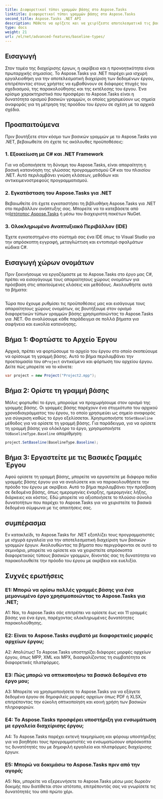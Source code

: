 ```yaml
---
title: Διαφορετικοί τύποι γραμμών βάσης στο Aspose.Tasks
linktitle: Διαφορετικοί τύποι γραμμών βάσης στο Aspose.Tasks
second_title: Aspose.Tasks .NET API
description: Μάθετε να ορίζετε και να χειρίζεστε αποτελεσματικά τις βασικές γραμμές του έργου χρησιμοποιώντας το Aspose.Tasks για .NET.
type: docs
weight: 21
url: /el/net/advanced-features/baseline-types/
---
```

## Εισαγωγή

Στον τομέα της διαχείρισης έργων, η ακρίβεια και η προνοητικότητα είναι πρωταρχικής σημασίας. Το Aspose.Tasks για .NET παρέχει μια ισχυρή εργαλειοθήκη για την αποτελεσματική διαχείριση των δεδομένων έργου, επιτρέποντας στους χρήστες να εμβαθύνουν σε διάφορες πτυχές του σχεδιασμού, της παρακολούθησης και της εκτέλεσης του έργου. Ένα κρίσιμο χαρακτηριστικό που προσφέρει το Aspose.Tasks είναι η δυνατότητα ορισμού βασικών γραμμών, οι οποίες χρησιμεύουν ως σημεία αναφοράς για τη μέτρηση της προόδου του έργου σε σχέση με τα αρχικά σχέδια.

## Προαπαιτούμενα

Πριν βουτήξετε στον κόσμο των βασικών γραμμών με το Aspose.Tasks για .NET, βεβαιωθείτε ότι έχετε τις ακόλουθες προϋποθέσεις:

### 1. Εξοικείωση με C# και .NET Framework

Για να αξιοποιήσετε τη δύναμη του Aspose.Tasks, είναι απαραίτητη η βασική κατανόηση της γλώσσας προγραμματισμού C# και του πλαισίου .NET. Αυτό περιλαμβάνει γνώση κλάσεων, μεθόδων και αντικειμενοστρεφούς προγραμματισμού.

### 2. Εγκατάσταση του Aspose.Tasks για .NET

 Βεβαιωθείτε ότι έχετε εγκαταστήσει τη βιβλιοθήκη Aspose.Tasks για .NET στο περιβάλλον ανάπτυξης σας. Μπορείτε να το κατεβάσετε από το[Ιστότοπος Aspose.Tasks](https://releases.aspose.com/tasks/net/) ή μέσω του διαχειριστή πακέτων NuGet.

### 3. Ολοκληρωμένο Αναπτυξιακό Περιβάλλον (IDE)

Έχετε εγκατεστημένο στο σύστημά σας ένα IDE όπως το Visual Studio για την απρόσκοπτη εγγραφή, μεταγλώττιση και εντοπισμό σφαλμάτων κώδικα C#.

## Εισαγωγή χώρων ονομάτων

Πριν ξεκινήσουμε να εργαζόμαστε με το Aspose.Tasks στο έργο μας C#, πρέπει να εισαγάγουμε τους απαραίτητους χώρους ονομάτων για πρόσβαση στις απαιτούμενες κλάσεις και μεθόδους. Ακολουθήστε αυτά τα βήματα:

```csharp

```

Τώρα που έχουμε ρυθμίσει τις προϋποθέσεις μας και εισάγουμε τους απαραίτητους χώρους ονομάτων, ας βουτήξουμε στον ορισμό διαφορετικών τύπων γραμμών βάσης χρησιμοποιώντας το Aspose.Tasks για .NET. Θα αναλύσουμε κάθε παράδειγμα σε πολλά βήματα για σαφήνεια και ευκολία κατανόησης.

## Βήμα 1: Φορτώστε το Αρχείο Έργου

 Αρχικά, πρέπει να φορτώσουμε το αρχείο του έργου στο οποίο σκοπεύουμε να ορίσουμε τη γραμμή βάσης. Αυτό το βήμα περιλαμβάνει την προετοιμασία του α`Project` αντικείμενο και φόρτωση του αρχείου έργου. Δείτε πώς μπορείτε να το κάνετε:

```csharp
var project = new Project("Project2.mpp");
```

## Βήμα 2: Ορίστε τη γραμμή βάσης

 Μόλις φορτωθεί το έργο, μπορούμε να προχωρήσουμε στον ορισμό της γραμμής βάσης. Οι γραμμές βάσης παρέχουν ένα στιγμιότυπο του αρχικού χρονοδιαγράμματος του έργου, το οποίο χρησιμεύει ως σημείο αναφοράς για σύγκριση καθώς το έργο εξελίσσεται. Χρησιμοποιήστε το`SetBaseline` μέθοδος για να ορίσετε τη γραμμή βάσης. Για παράδειγμα, για να ορίσετε τη γραμμή βάσης για ολόκληρο το έργο, χρησιμοποιήστε το`BaselineType.Baseline` απαρίθμηση:

```csharp
project.SetBaseline(BaselineType.Baseline);
```

## Βήμα 3: Εργαστείτε με τις Βασικές Γραμμές Έργου

Αφού ορίσετε τη γραμμή βάσης, μπορείτε να εργαστείτε με διάφορα πεδία γραμμής βάσης έργου για να αναλύσετε και να παρακολουθήσετε την πρόοδο του έργου με ακρίβεια. Αυτό το βήμα περιλαμβάνει την πρόσβαση σε δεδομένα βάσης, όπως ημερομηνίες έναρξης, ημερομηνίες λήξης, διάρκειες και κόστος. Εδώ μπορείτε να αξιοποιήσετε το πλούσιο σύνολο δυνατοτήτων που παρέχει το Aspose.Tasks για να χειριστείτε τα βασικά δεδομένα σύμφωνα με τις απαιτήσεις σας.

## συμπέρασμα

Εν κατακλείδι, το Aspose.Tasks for .NET εξοπλίζει τους προγραμματιστές με ισχυρά εργαλεία για την αποτελεσματική διαχείριση των βασικών γραμμών έργων. Ακολουθώντας τα βήματα που περιγράφονται σε αυτό το σεμινάριο, μπορείτε να ορίσετε και να χειριστείτε απρόσκοπτα διαφορετικούς τύπους βασικών γραμμών, δίνοντάς σας τη δυνατότητα να παρακολουθείτε την πρόοδο του έργου με ακρίβεια και ευελιξία.

## Συχνές ερωτήσεις

### Ε1: Μπορώ να ορίσω πολλές γραμμές βάσης για ένα μεμονωμένο έργο χρησιμοποιώντας το Aspose.Tasks για .NET;

A1: Ναι, το Aspose.Tasks σάς επιτρέπει να ορίσετε έως και 11 γραμμές βάσης για ένα έργο, παρέχοντας ολοκληρωμένες δυνατότητες παρακολούθησης.

### Ε2: Είναι το Aspose.Tasks συμβατό με διαφορετικές μορφές αρχείων έργου;

Α2: Απολύτως! Το Aspose.Tasks υποστηρίζει διάφορες μορφές αρχείων έργου, όπως MPP, XML και MPX, διασφαλίζοντας τη συμβατότητα σε διαφορετικές πλατφόρμες.

### Ε3: Πώς μπορώ να οπτικοποιήσω τα βασικά δεδομένα στο έργο μου;

A3: Μπορείτε να χρησιμοποιήσετε το Aspose.Tasks για να εξάγετε δεδομένα έργου σε δημοφιλείς μορφές αρχείων όπως PDF ή XLSX, επιτρέποντας την εύκολη οπτικοποίηση και κοινή χρήση των βασικών πληροφοριών.

### Ε4: Το Aspose.Tasks προσφέρει υποστήριξη για ενσωμάτωση με εργαλεία διαχείρισης έργου;

A4: Το Aspose.Tasks παρέχει εκτενή τεκμηρίωση και φόρουμ υποστήριξης για να βοηθήσει τους προγραμματιστές να ενσωματώσουν απρόσκοπτα τις δυνατότητές του με δημοφιλή εργαλεία και πλατφόρμες διαχείρισης έργων.

### Ε5: Μπορώ να δοκιμάσω το Aspose.Tasks πριν από την αγορά;

A5: Ναι, μπορείτε να εξερευνήσετε το Aspose.Tasks μέσω μιας δωρεάν δοκιμής που διατίθεται στον ιστότοπο, επιτρέποντάς σας να γνωρίσετε τις δυνατότητές του από πρώτο χέρι.